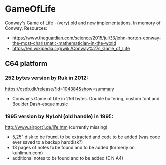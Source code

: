 # GameOfLife
Conway's Game of Life - (very) old and new implementations. In memory of Conway. Resources:
- https://www.theguardian.com/science/2015/jul/23/john-horton-conway-the-most-charismatic-mathematician-in-the-world
- https://en.wikipedia.org/wiki/Conway%27s_Game_of_Life

## C64 platform

### 252 bytes version by Ruk in 2012:
https://csdb.dk/release/?id=104384&show=summary
- Conway's Game of Life in 256 bytes. Double buffering, custom font and Boulder Dash-esque music

### 1995 version by NyLoN (old handle) in 1995:
http://www.airport1.de/life.htm (currently missing)
- 5,25" disk to be found, to be extracted and code to be added (was code ever saved to a backup harddisk?)
- 13 pages of notes to be found and to be added (formerly on kuhlimuh.com)
- additional notes to be found and to be added (DIN A4)